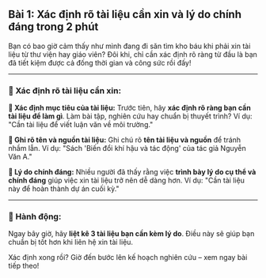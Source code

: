 ## Bài 1: Xác định rõ tài liệu cần xin và lý do chính đáng trong 2 phút

Bạn có bao giờ cảm thấy như mình đang đi săn tìm kho báu khi phải xin tài liệu từ thư viện hay giáo viên? Đôi khi, chỉ cần xác định rõ ràng từ đầu là bạn đã tiết kiệm được cả đống thời gian và công sức rồi đấy!

---

### 📌 Xác định rõ tài liệu cần xin:

**🔹 Xác định mục tiêu của tài liệu:**
Trước tiên, hãy **xác định rõ ràng bạn cần tài liệu để làm gì**. Làm bài tập, nghiên cứu hay chuẩn bị thuyết trình? Ví dụ: "Cần tài liệu để viết luận văn về môi trường."

**🔹 Ghi rõ tên và nguồn tài liệu:**
Ghi chú rõ **tên tài liệu và nguồn** để tránh nhầm lẫn. Ví dụ: "Sách 'Biến đổi khí hậu và tác động' của tác giả Nguyễn Văn A."

**🔹 Lý do chính đáng:**
Nhiều người đã thấy rằng việc **trình bày lý do cụ thể và chính đáng** giúp việc xin tài liệu trở nên dễ dàng hơn. Ví dụ: "Cần tài liệu này để hoàn thành dự án cuối kỳ."

---

### 🚀 Hành động:

Ngay bây giờ, hãy **liệt kê 3 tài liệu bạn cần kèm lý do**. Điều này sẽ giúp bạn chuẩn bị tốt hơn khi liên hệ xin tài liệu.

Xác định xong rồi? Giờ đến bước lên kế hoạch nghiên cứu – xem ngay bài tiếp theo!